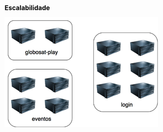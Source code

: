 <!-- .slide: data-background-color="#fff" -->

<h2 style="color: #000">Escalabilidade</h2>

<img src="static/escalabilidade.png" class="transparent" />
